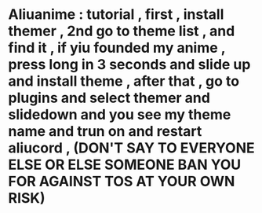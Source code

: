 # Aliuanime : tutorial , first , install themer , 2nd go to theme list , and find it , if yiu founded my anime , press long in 3 seconds and slide up and install theme , after that , go to plugins and select themer and slidedown and you see my theme name and trun on and restart aliucord , (DON'T SAY TO EVERYONE ELSE OR ELSE SOMEONE BAN YOU FOR AGAINST TOS AT YOUR OWN RISK)
